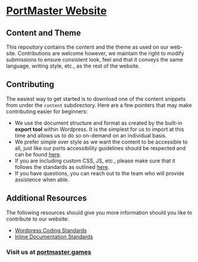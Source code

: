 # [PortMaster Website](https://portmaster.games)

## Content and Theme

This repository contains the content and the theme as used on our web-site. Contributions are welcome however, we maintain the right to modify submissions to ensure consistent look, feel and that it conveys the same language, writing style, etc., as the rest of the website.

## Contributing

The easiest way to get started is to download one of the content snippets from under the `content` subdirectory. Here are a few pointers that may make contributing easier for beginners:

* We use the document structure and format as created by the built-in **export tool** within Wordpress. It is the simplest for us to import at this time and allows us to do so on-demand on an individual basis.
* We prefer simple over style as we want the content to be accessible to all, just like our ports accessibility guidelines should be respected and can be found [here](https://developer.wordpress.org/coding-standards/wordpress-coding-standards/#accessibility-standards).
* If you are including custom CSS, JS, etc., please make sure that it follows the standards as outlined [here](https://developer.wordpress.org/coding-standards/wordpress-coding-standards/#language-specific-standards).
* If you have questions, you can reach out to the team who will provide assistence when able.

## Additional Resources

The following resources should give you more information should you like to contribute to our website:
* [Wordpress Coding Standards](https://developer.wordpress.org/coding-standards/wordpress-coding-standards/)
* [Inline Documentation Standards](https://developer.wordpress.org/coding-standards/inline-documentation-standards/)

### Visit us at [portmaster.games](https://.games)
